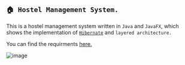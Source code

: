 

## `🏠 Hostel Management System.`
This is a hostel management system written in `Java` and `JavaFX`, which shows the implementation of <a href="https://hibernate.org" target=_blank>`Hibernate`</a> and `layered architecture.`

You can find the requirments <a href="https://drive.google.com/file/d/1fye1EKQVQsSnnd7m0utMG2MGf7JZUBuq/view" target=_blank>here.</a><br>

![image](https://user-images.githubusercontent.com/115478137/231370205-efda676e-a0c6-4e01-941c-0bb4c3714169.png "Login Screen.")<br>















